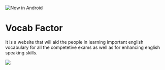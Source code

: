 ![Now in Android](https://images.unsplash.com/photo-1644982647711-9129d2ed7ceb?ixlib=rb-1.2.1&ixid=MnwxMjA3fDF8MHxwaG90by1wYWdlfHx8fGVufDB8fHx8&auto=format&fit=crop&w=774&q=80 "Now in Android")

# Vocab Factor
<p>It is a website that will aid the people in learning important english vocabulary for all the competetive exams as well as for enhancing english speaking skills.</p>
<html>
  <body>
    <img src="https://images.unsplash.com/photo-1644982647711-9129d2ed7ceb?ixlib=rb-1.2.1&ixid=MnwxMjA3fDF8MHxwaG90by1wYWdlfHx8fGVufDB8fHx8&auto=format&fit=crop&w=774&q=80">
  </body>
</html>
